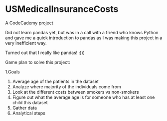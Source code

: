 # USMedicalInsuranceCosts
A CodeCademy project

Did not learn pandas yet, but was in a call with a friend who knows Python and gave me a quick introduction to pandas as I was making this project in a very inefficient way.

Turned out that I really like pandas! :)))

Game plan to solve this project:

1.Goals
  1. Average age of the patients in the dataset
  2. Analyze where majority of the individuals come from
  3. Look at the different costs between smokers vs non-smokers
  4. Figure out what the average age is for someone who has at least one child this dataset  
3. Gather data
4. Analytical steps
